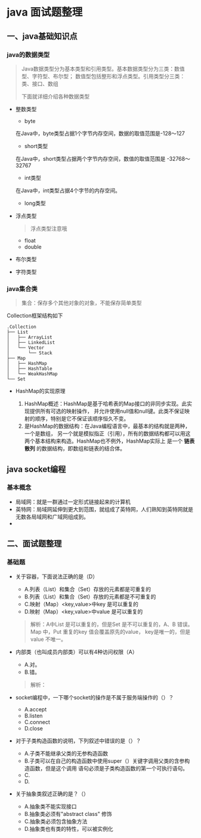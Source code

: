 # java 面试题整理 ## 一、java基础知识点### java的数据类型> Java数据类型分为基本类型和引用类型。基本数据类型分为三类：数值型、字符型、布尔型；数值型包括整形和浮点类型。引用类型分三类：类、接口、数组> >  下面就详细介绍各种数据类型 - 整数类型    - byte     在Java中，byte类型占据1个字节内存空间，数据的取值范围是-128～127    - short类型    在Java中，short类型占据两个字节内存空间，数值的取值范围是 -32768～32767    - int类型    在Java中，int类型占据4个字节的内存空间。    - long类型- 浮点类型     > 浮点类型注意哦    - float    - double    - 布尔类型- 字符类型### java集合类> 集合：保存多个其他对象的对象，不能保存简单类型Collection框架结构如下```$xslt.Collection├── List│   ├── ArrayList│   ├── LinkedList│   └── Vector│       └── Stack├── Map│   ├── HashMap│   ├── HashTable│   └── WeakHashMap└── Set```- HashMap的实现原理    1. HashMap概述：HashMap是基于哈希表的Map接口的非同步实现。此实现提供所有可选的映射操作，    并允许使用null值和null键。此类不保证映射的顺序，特别是它不保证该顺序恒久不变。    2. 是HashMap的数据结构：在Java编程语言中，最基本的结构就是两种，一个是数组，    另一个就是模拟指正（引用），所有的数据结构都可以用这两个基本结构来构造。HashMap也不例外，HashMap实际上    是一个 **链表散列** 的数据结构，即数组和链表的结合体。    ## java socket编程### 基本概念- 局域网：就是一群通过一定形式链接起来的计算机- 英特网：局域网延伸到更大到范围，就组成了英特网，人们熟知到英特网就是无数各局域网和广域网组成到。- ## 二、面试题整理### 基础题- 关于容器，下面说法正确的是（D）    - A.列表（List）和集合（Set）存放的元素都是可重复的    - B.列表（List）和集合（Set）存放的元素都是不可重复的    - C.映射（Map）<key,value>中key 是可以重复的    - D.映射（Map）<key,value>中value 是可以重复的        > 解析：A中List 是可以重复的，但是Set 是不可以重复的，A、B 错误。Map 中，Put 重复的key 值会覆盖原先的value，    key是唯一的，但是value 不唯一。    - 内部类（也叫成员内部类）可以有4种访问权限（A）    - A.对。    - B.错。        > 解析：- socket编程中，一下哪个socket的操作是不属于服务端操作的（）？    - A.accept    - B.listen    - C.connect    - D.close- 对于子类构造函数的说明，下列叙述中错误的是（）？    - A.子类不能继承父类的无参构造函数    - B.子类可以在自己的构造函数中使用super（）关键字调用父类的含参构造函数，但是这个调用    语句必须是子类构造函数的第一个可执行语句。    - C.    - D.- 关于抽象类叙述正确的是？（）    - A.抽象类不能实现接口    - B.抽象类必须有"abstract class" 修饰    - C.抽象类必须包含抽象方法    - D.抽象类也有类的特性，可以被实例化